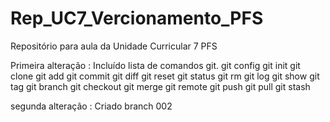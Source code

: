 # Rep_UC7_Vercionamento_PFS
Repositório para aula da Unidade Curricular 7 PFS

Primeira alteração : Incluído lista de comandos git.
git config
git init
git clone
git add
git commit
git diff
git reset
git status
git rm
git log
git show
git tag
git branch
git checkout
git merge
git remote
git push
git pull
git stash

segunda alteração : Criado branch 002
